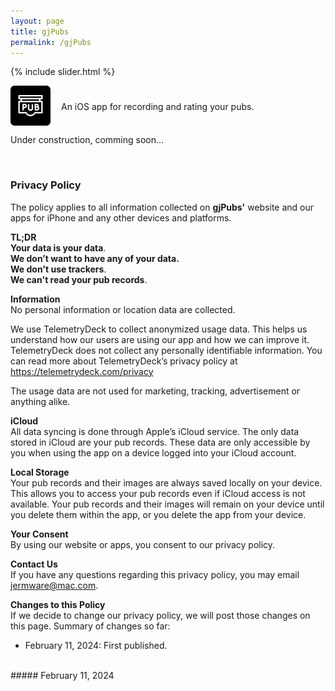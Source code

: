 ```yaml
---
layout: page
title: gjPubs
permalink: /gjPubs
---
```


{% include slider.html %}

<span style="float: left; line-height: 0px;">
<img width="64" height="64" src="/images/gjPubs/gjPubs-icon.png">
</span>
<span style="float: left; padding: 25px 0px 0px 17px;">
An iOS app for recording and rating your pubs.
</span>
<div style="clear: both;"></div>

Under construction, comming soon...

<br>
<h3 id="privacy">Privacy Policy</h3>

The policy applies to all information collected on **gjPubs'** website and our apps for iPhone and any other devices and platforms.

**TL;DR**  
**Your data is your data**.  
**We don’t want to have any of your data.**  
**We don't use trackers**.  
**We can't read your pub records**.  

**Information**  
No personal information or location data are collected.

We use TelemetryDeck to collect anonymized usage data. This helps us understand how our users are using our app and how we can improve it. TelemetryDeck does not collect any personally identifiable information. You can read more about TelemetryDeck’s privacy policy at https://telemetrydeck.com/privacy

The usage data are not used for marketing, tracking, advertisement or anything alike.

**iCloud**  
All data syncing is done through Apple’s iCloud service. The only data stored in iCloud are your pub records. These data are only accessible by you when using the app on a device logged into your iCloud account.

**Local Storage**  
Your pub records and their images are always saved locally on your device. This allows you to access your pub records even if iCloud access is not available. Your pub records and their images will remain on your device until you delete them within the app, or you delete the app from your device.

**Your Consent**  
By using our website or apps, you consent to our privacy policy.

**Contact Us**  
If you have any questions regarding this privacy policy, you may email [jermware@mac.com](mailto:jermware@mac.com).

**Changes to this Policy**  
If we decide to change our privacy policy, we will post those changes on this page. Summary of changes so far:

- February 11, 2024: First published.

<br>
##### February 11, 2024

